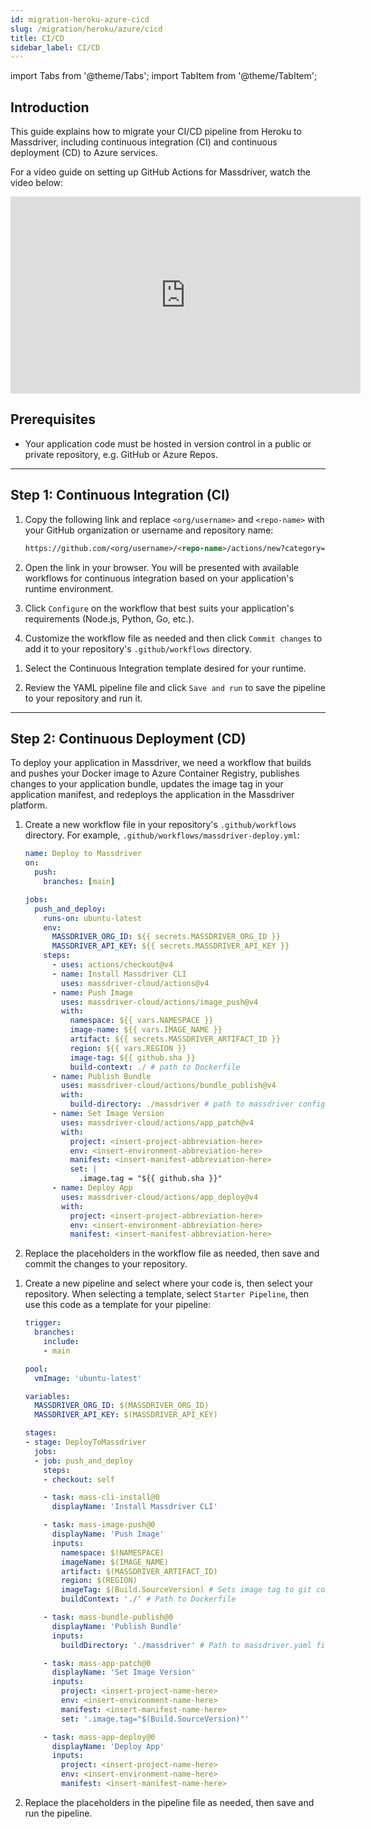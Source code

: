 ```yaml
---
id: migration-heroku-azure-cicd
slug: /migration/heroku/azure/cicd
title: CI/CD
sidebar_label: CI/CD
---
```


import Tabs from '@theme/Tabs';
import TabItem from '@theme/TabItem';

## Introduction

This guide explains how to migrate your CI/CD pipeline from Heroku to Massdriver, including continuous integration (CI) and continuous deployment (CD) to Azure services.

For a video guide on setting up GitHub Actions for Massdriver, watch the video below:
<iframe width="560" height="315" src="https://www.youtube.com/embed/rABbB0MMQPg?si=MtHAmUVQLEfdGKUK" title="Scripting with Massdriver" frameborder="0" allow="accelerometer; autoplay; clipboard-write; encrypted-media; gyroscope; picture-in-picture; web-share" referrerpolicy="strict-origin-when-cross-origin" allowfullscreen></iframe>

## Prerequisites

- Your application code must be hosted in version control in a public or private repository, e.g. GitHub or Azure Repos.

---

## Step 1: Continuous Integration (CI)

<Tabs>
<TabItem value="GitHub Actions" label="GitHub Actions">

1. Copy the following link and replace `<org/username>` and `<repo-name>` with your GitHub organization or username and repository name:

    ```markdown
    https://github.com/<org/username>/<repo-name>/actions/new?category=continuous-integration
    ```

2. Open the link in your browser. You will be presented with available workflows for continuous integration based on your application's runtime environment.

3. Click `Configure` on the workflow that best suits your application's requirements (Node.js, Python, Go, etc.).

4. Customize the workflow file as needed and then click `Commit changes` to add it to your repository's `.github/workflows` directory.

</TabItem>
<TabItem value="Azure DevOps" label="Azure DevOps">

1. Select the Continuous Integration template desired for your runtime.

2. Review the YAML pipeline file and click `Save and run` to save the pipeline to your repository and run it.

</TabItem>
</Tabs>

---

## Step 2: Continuous Deployment (CD)

To deploy your application in Massdriver, we need a workflow that builds and pushes your Docker image to Azure Container Registry, publishes changes to your application bundle, updates the image tag in your application manifest, and redeploys the application in the Massdriver platform.

<Tabs>
<TabItem value="GitHub Actions" label="GitHub Actions">

1. Create a new workflow file in your repository's `.github/workflows` directory. For example, `.github/workflows/massdriver-deploy.yml`:

   ```yaml
   name: Deploy to Massdriver
   on:
     push:
       branches: [main]

   jobs:
     push_and_deploy:
       runs-on: ubuntu-latest
       env:
         MASSDRIVER_ORG_ID: ${{ secrets.MASSDRIVER_ORG_ID }}
         MASSDRIVER_API_KEY: ${{ secrets.MASSDRIVER_API_KEY }}
       steps:
         - uses: actions/checkout@v4
         - name: Install Massdriver CLI
           uses: massdriver-cloud/actions@v4
         - name: Push Image
           uses: massdriver-cloud/actions/image_push@v4
           with:
             namespace: ${{ vars.NAMESPACE }}
             image-name: ${{ vars.IMAGE_NAME }}
             artifact: ${{ secrets.MASSDRIVER_ARTIFACT_ID }}
             region: ${{ vars.REGION }}
             image-tag: ${{ github.sha }}
             build-context: ./ # path to Dockerfile
         - name: Publish Bundle 
           uses: massdriver-cloud/actions/bundle_publish@v4
           with:
             build-directory: ./massdriver # path to massdriver config directory, contains massdriver.yaml
         - name: Set Image Version 
           uses: massdriver-cloud/actions/app_patch@v4
           with:
             project: <insert-project-abbreviation-here>
             env: <insert-environment-abbreviation-here>
             manifest: <insert-manifest-abbreviation-here>
             set: |
               .image.tag = "${{ github.sha }}"
         - name: Deploy App
           uses: massdriver-cloud/actions/app_deploy@v4
           with:
             project: <insert-project-abbreviation-here>
             env: <insert-environment-abbreviation-here>
             manifest: <insert-manifest-abbreviation-here>
   ```

2. Replace the placeholders in the workflow file as needed, then save and commit the changes to your repository.

</TabItem>
<TabItem value="Azure DevOps" label="Azure DevOps">

1. Create a new pipeline and select where your code is, then select your repository. When selecting a template, select `Starter Pipeline`, then use this code as a template for your pipeline:

   ```yaml
   trigger:
     branches:
       include:
       - main

   pool:
     vmImage: 'ubuntu-latest'

   variables:
     MASSDRIVER_ORG_ID: $(MASSDRIVER_ORG_ID)
     MASSDRIVER_API_KEY: $(MASSDRIVER_API_KEY)

   stages:
   - stage: DeployToMassdriver
     jobs:
     - job: push_and_deploy
       steps:
       - checkout: self

       - task: mass-cli-install@0
         displayName: 'Install Massdriver CLI'

       - task: mass-image-push@0
         displayName: 'Push Image'
         inputs:
           namespace: $(NAMESPACE)
           imageName: $(IMAGE_NAME)
           artifact: $(MASSDRIVER_ARTIFACT_ID)
           region: $(REGION)
           imageTag: $(Build.SourceVersion) # Sets image tag to git commit sha
           buildContext: './' # Path to Dockerfile

       - task: mass-bundle-publish@0
         displayName: 'Publish Bundle'
         inputs:
           buildDirectory: './massdriver' # Path to massdriver.yaml file

       - task: mass-app-patch@0
         displayName: 'Set Image Version'
         inputs:
           project: <insert-project-name-here>
           env: <insert-environment-name-here>
           manifest: <insert-manifest-name-here>
           set: '.image.tag="$(Build.SourceVersion)"'

       - task: mass-app-deploy@0
         displayName: 'Deploy App'
         inputs:
           project: <insert-project-name-here>
           env: <insert-environment-name-here>
           manifest: <insert-manifest-name-here>
   ```

2. Replace the placeholders in the pipeline file as needed, then save and run the pipeline.

</TabItem>
</Tabs>
